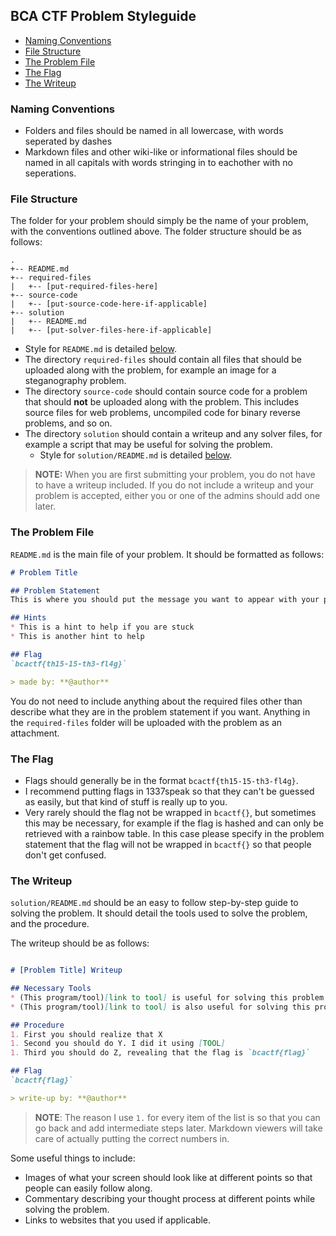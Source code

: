## BCA CTF Problem Styleguide

* [Naming Conventions](#naming-conventions)
* [File Structure](#file-structure)
* [The Problem File](#the-problem-file)
* [The Flag](#the-flag)
* [The Writeup](#the-writeup)

### Naming Conventions

* Folders and files should be named in all lowercase, with words seperated by dashes
* Markdown files and other wiki-like or informational files should be named in all capitals with words stringing in to eachother with no seperations.

### File Structure

The folder for your problem should simply be the name of your problem, with the conventions outlined above. The folder structure should be as follows:

```
.
+-- README.md
+-- required-files
|	+-- [put-required-files-here]
+-- source-code
|	+-- [put-source-code-here-if-applicable]
+-- solution
|	+-- README.md
|	+-- [put-solver-files-here-if-applicable]

```

* Style for `README.md` is detailed [below](#the-problem-file).
* The directory `required-files` should contain all files that should be uploaded along with the problem, for example an image for a steganography problem.
* The directory `source-code` should contain source code for a problem that should **not** be uploaded along with the problem. This includes source files for web problems, uncompiled code for binary reverse problems, and so on.
* The directory `solution` should contain a writeup and any solver files, for example a script that may be useful for solving the problem.
	* Style for `solution/README.md` is detailed [below](#the-writeup).

> **NOTE:** When you are first submitting your problem, you do not have to have a writeup included. If you do not include a writeup and your problem is accepted, either you or one of the admins should add one later.

### The Problem File

`README.md` is the main file of your problem. It should be formatted as follows:

```markdown
# Problem Title

## Problem Statement
This is where you should put the message you want to appear with your problem.

## Hints
* This is a hint to help if you are stuck
* This is another hint to help

## Flag
`bcactf{th15-15-th3-fl4g}`

> made by: **@author**

```

You do not need to include anything about the required files other than describe what they are in the problem statement if you want. Anything in the `required-files` folder will be uploaded with the problem as an attachment.

### The Flag

* Flags should generally be in the format `bcactf{th15-15-th3-fl4g}`. 
* I recommend putting flags in 1337speak so that they can't be guessed as easily, but that kind of stuff is really up to you. 
* Very rarely should the flag not be wrapped in `bcactf{}`, but sometimes this may be necessary, for example if the flag is hashed and can only be retrieved with a rainbow table. In this case please specify in the problem statement that the flag will not be wrapped in `bcactf{}` so that people don't get confused.

### The Writeup

`solution/README.md` should be an easy to follow step-by-step guide to solving the problem. It should detail the tools used to solve the problem, and the procedure.

The writeup should be as follows:

```markdown

# [Problem Title] Writeup

## Necessary Tools
* (This program/tool)[link to tool] is useful for solving this problem
* (This program/tool)[link to tool] is also useful for solving this problem

## Procedure
1. First you should realize that X
1. Second you should do Y. I did it using [TOOL]
1. Third you should do Z, revealing that the flag is `bcactf{flag}`

## Flag
`bcactf{flag}`

> write-up by: **@author**

```

>**NOTE**: The reason I use `1.` for every item of the list is so that you can go back and add intermediate steps later. Markdown viewers will take care of actually putting the correct numbers in.

Some useful things to include:

* Images of what your screen should look like at different points so that people can easily follow along.
* Commentary describing your thought process at different points while solving the problem.
* Links to websites that you used if applicable.
